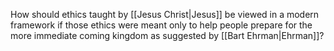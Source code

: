 How should ethics taught by [[Jesus Christ|Jesus]] be viewed in a modern framework if those ethics were meant only to help people prepare for the more immediate coming kingdom as suggested by [[Bart Ehrman|Ehrman]]?